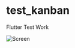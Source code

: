 # test_kanban

Flutter Test Work

![Screen](https://media2.giphy.com/media/E02kvJdkrjPGsqEAsH/giphy.gif "Screen")
